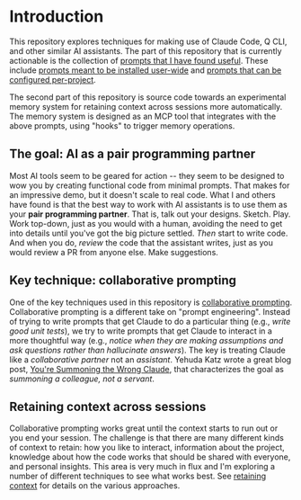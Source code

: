 # Introduction

This repository explores techniques for making use of Claude Code, Q CLI, and other similar AI assistants. The part of this repository that is currently actionable is the collection of [prompts that I have found useful][prompts]. These include [prompts meant to be installed user-wide][user-prompts] and [prompts that can be configured per-project][project-prompts].

[prompts]: https://github.com/nikomatsakis/socratic-shell/tree/main/prompts

[user-prompts]: https://github.com/nikomatsakis/socratic-shell/tree/main/prompts/user

[project-prompts]: https://github.com/nikomatsakis/socratic-shell/tree/main/prompts/project

The second part of this repository is source code towards an experimental memory system for retaining context across sessions more automatically. The memory system is designed as an MCP tool that integrates with the above prompts, using "hooks" to trigger memory operations.

## The goal: AI as a pair programming partner

Most AI tools seem to be geared for action -- they seem to be designed to wow you by creating functional code from minimal prompts. That makes for an impressive demo, but it doesn't scale to real code. What I and others have found is that the best way to work with AI assistants is to use them as your **pair programming partner**. That is, talk out your designs. Sketch. Play. Work top-down, just as you would with a human, avoiding the need to get into details until you've got the big picture settled. *Then* start to write code. And when you do, *review* 
the code that the assistant writes, just as you would review a PR from anyone else. Make suggestions.

## Key technique: collaborative prompting

One of the key techniques used in this repository is [collaborative prompting](./collaborative-prompting.md). Collaborative prompting is a different take on "prompt engineering". Instead of trying to write prompts that get Claude to do a particular thing (e.g., *write good unit tests*), we try to write prompts that get Claude to interact in a more thoughtful way (e.g., *notice when they are making assumptions and ask questions rather than hallucinate answers*). The key is treating Claude like a *collaborative partner* not an *assistant*. Yehuda Katz wrote a great blog post, [You're Summoning the Wrong Claude][yswc], that characterizes the goal as *summoning a colleague, not a servant*.

[yswc]: https://wycats.substack.com/p/youre-summoning-the-wrong-claude

## Retaining context across sessions

Collaborative prompting works great until the context starts to run out or you end your session. The challenge is that there are many different kinds of context to retain: how you like to interact, information about the project, knowledge about how the code works that should be shared with everyone, and personal insights. This area is very much in flux and I'm exploring a number of different techniques to see what works best. See [retaining context](./retaining-context.md) for details on the various approaches.


[Yehuda Katz]: https://www.linkedin.com/in/yehudakatz/
[Kari Wilhelm]: https://www.linkedin.com/in/kariwilhelm/